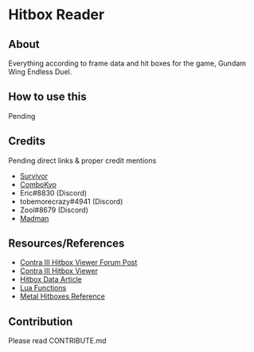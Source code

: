 # Hitbox Reader

## About

Everything according to frame data and hit boxes for the game, Gundam Wing Endless Duel. 

## How to use this

Pending
## Credits

Pending direct links & proper credit mentions

- [Survivor](https://twitter.com/endless_duel)
- [ComboKyo](https://github.com/ComboKyo)
- Eric#8830 (Discord) 
- tobemorecrazy#4941 (Discord)
- Zool#8679 (Discord) 
- [Madman](https://twitter.com/Amedo310)

## Resources/References

- [Contra III Hitbox Viewer Forum Post](https://forum.speeddemosarchive.com/post/contra_3_hitbox_viewer.html)
- [Contra III Hitbox Viewer](https://pastebin.com/K7XH9w0F)
- [Hitbox Data Article](https://dammit.typepad.com/blog/2010/09/animated-hitbox-data.html)
- [Lua Functions](http://tasvideos.org/Bizhawk/LuaFunctions.html)
- [Metal Hitboxes Reference](https://github.com/OmnigamerSDA/Game-Research/blob/master/Metal%20Warriors/metalhitboxes_biz.lua)

## Contribution

Please read CONTRIBUTE.md

